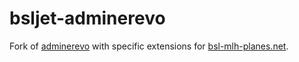 # bsljet-adminerevo

Fork of [adminerevo](https://github.com/adminerevo/adminerevo) with specific extensions for [bsl-mlh-planes.net](https://bsl-mlh-planes.net/).
